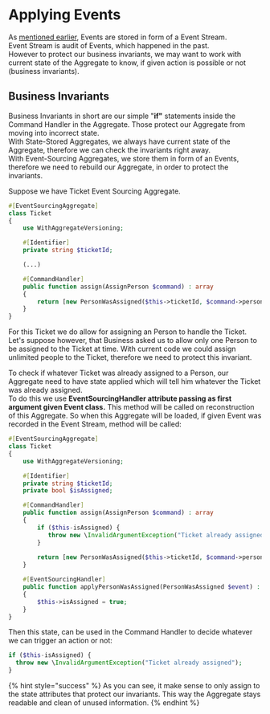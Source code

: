 # Applying Events

As [mentioned earlier](../), Events are stored in form of a Event Stream.\
Event Stream is audit of Events, which happened in the past. \
However to protect our business invariants, we may want to work with current state of the Aggregate to know, if given action is possible or not (business invariants).&#x20;

## Business Invariants

Business Invariants in short are our simple "**if"** statements inside the Command Handler in the Aggregate. Those protect our Aggregate from moving into incorrect state.  \
With State-Stored Aggregates, we always have current state of the Aggregate, therefore we can check the invariants right away. \
With Event-Sourcing Aggregates, we store them in form of an Events, therefore we need to rebuild our Aggregate, in order to protect the invariants.



Suppose we have Ticket Event Sourcing Aggregate.

```php
#[EventSourcingAggregate]
class Ticket
{
    use WithAggregateVersioning;

    #[Identifier]
    private string $ticketId;

    (...)

    #[CommandHandler]
    public function assign(AssignPerson $command) : array
    {
        return [new PersonWasAssigned($this->ticketId, $command->personId)];
    }
}
```

For this Ticket we do allow for assigning an Person to handle the Ticket. \
Let's suppose however, that Business asked us to allow only one Person to be assigned to the Ticket at time. With current code we could assign unlimited people to the Ticket, therefore we need to protect this invariant.&#x20;

To check if whatever Ticket was already assigned to a Person, our Aggregate need to have state applied which will tell him whatever the Ticket was already assigned.\
To do this we use **EventSourcingHandler attribute passing as first argument given Event class.** This method will be called on reconstruction of this Aggregate. So when this Aggregate will be loaded, if given Event was recorded in the Event Stream, method will be called:

```php
#[EventSourcingAggregate]
class Ticket
{
    use WithAggregateVersioning;

    #[Identifier]
    private string $ticketId;
    private bool $isAssigned;

    #[CommandHandler]
    public function assign(AssignPerson $command) : array
    {
        if ($this-isAssigned) {
           throw new \InvalidArgumentException("Ticket already assigned");
        }
    
        return [new PersonWasAssigned($this->ticketId, $command->personId)];
    }

    #[EventSourcingHandler]
    public function applyPersonWasAssigned(PersonWasAssigned $event) : void
    {
        $this->isAssigned = true;
    }
}
```

Then this state, can be used in the Command Handler to decide whatever we can trigger an action or not:

```php
if ($this-isAssigned) {
  throw new \InvalidArgumentException("Ticket already assigned");
}
```

{% hint style="success" %}
As you can see, it make sense to only assign to the state attributes that protect our invariants. This way the Aggregate stays readable and clean of unused information.
{% endhint %}
